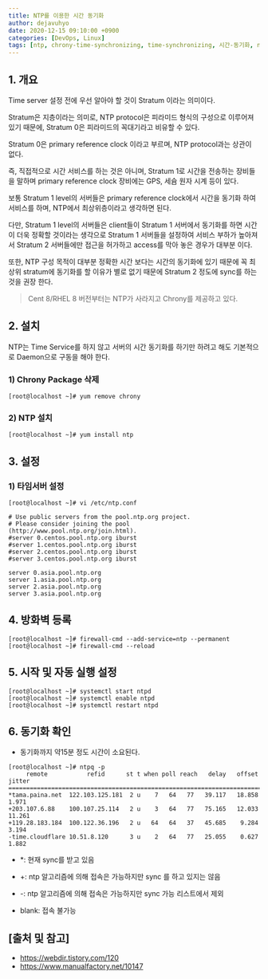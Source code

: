 ```yaml
---
title: NTP를 이용한 시간 동기화
author: dejavuhyo
date: 2020-12-15 09:10:00 +0900
categories: [DevOps, Linux]
tags: [ntp, chrony-time-synchronizing, time-synchronizing, 시간-동기화, ntp-시간-동기화]
---
```


## 1. 개요
Time server 설정 전에 우선 알아야 할 것이 Stratum 이라는 의미이다.

Stratum은 지층이라는 의미로, NTP protocol은 피라미드 형식의 구성으로 이루어져 있기 때문에, Stratum 0은 피라미드의 꼭대기라고 비유할 수 있다.

Stratum 0은 primary reference clock 이라고 부르며, NTP protocol과는 상관이 없다.

즉, 직접적으로 시간 서비스를 하는 것은 아니며, Stratum 1로 시간을 전송하는 장비들을 말하며 primary reference clock 장비에는 GPS, 세슘 원자 시계 등이 있다.

보통 Stratum 1 level의 서버들은 primary reference clock에서 시간을 동기화 하여 서비스를 하며, NTP에서 최상위층이라고 생각하면 된다.

다만, Stratum 1 level의 서버들은 client들이 Stratum 1 서버에서 동기화를 하면 시간이 더욱 정확할 것이라는 생각으로 Stratum 1 서버들을 설정하여 서비스 부하가 높아져서 Stratum 2 서버들에만 접근을 허가하고 access를 막아 놓은 경우가 대부분 이다.

또한, NTP 구성 목적이 대부분 정확한 시간 보다는 시간의 동기화에 있기 때문에 꼭 최상위 stratum에 동기화를 할 이유가 별로 없기 때문에 Stratum 2 정도에 sync를 하는 것을 권장 한다.

> Cent 8/RHEL 8 버전부터는 NTP가 사라지고 Chrony를 제공하고 있다.

## 2. 설치
NTP는 Time Service를 하지 않고 서버의 시간 동기화를 하기만 하려고 해도 기본적으로 Daemon으로 구동을 해야 한다.

### 1) Chrony Package 삭제

```shell
[root@localhost ~]# yum remove chrony
```

### 2) NTP 설치

```shell
[root@localhost ~]# yum install ntp
```

## 3. 설정

### 1) 타임서버 설정

```shell
[root@localhost ~]# vi /etc/ntp.conf
```

```text
# Use public servers from the pool.ntp.org project.
# Please consider joining the pool (http://www.pool.ntp.org/join.html).
#server 0.centos.pool.ntp.org iburst
#server 1.centos.pool.ntp.org iburst
#server 2.centos.pool.ntp.org iburst
#server 3.centos.pool.ntp.org iburst

server 0.asia.pool.ntp.org
server 1.asia.pool.ntp.org
server 2.asia.pool.ntp.org
server 3.asia.pool.ntp.org
```

## 4. 방화벽 등록

```shell
[root@localhost ~]# firewall-cmd --add-service=ntp --permanent
[root@localhost ~]# firewall-cmd --reload
```

## 5. 시작 및 자동 실행 설정

```shell
[root@localhost ~]# systemctl start ntpd
[root@localhost ~]# systemctl enable ntpd
[root@localhost ~]# systemctl restart ntpd
```

## 6. 동기화 확인

* 동기화까지 약15분 정도 시간이 소요된다.

```shell
[root@localhost ~]# ntpq -p
     remote           refid      st t when poll reach   delay   offset  jitter
==============================================================================
*tama.paina.net  122.103.125.181  2 u    7   64   77   39.117   18.858   1.971
+203.107.6.88    100.107.25.114   2 u    3   64   77   75.165   12.033  11.261
+119.28.183.184  100.122.36.196   2 u   64   64   37   45.685    9.284   3.194
-time.cloudflare 10.51.8.120      3 u    2   64   77   25.055    0.627   1.882
```

* *: 현재 sync를 받고 있음

* +: ntp 알고리즘에 의해 접속은 가능하지만 sync 를 하고 있지는 않음

* -: ntp 알고리즘에 의해 접속은 가능하지만 sync 가능 리스트에서 제외

* blank: 접속 불가능

## [출처 및 참고]
* <https://webdir.tistory.com/120>
* <https://www.manualfactory.net/10147>
